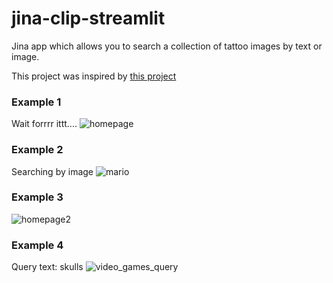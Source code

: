 # jina-clip-streamlit

Jina app which allows you to search a collection of tattoo images by text or image.

This project was inspired by [this project](https://github.com/jina-ai/example-multimodal-fashion-search)

### Example 1
Wait forrrr ittt....
![homepage](docs/usage/workstitle.jpg)

### Example 2
Searching by image
![mario](docs/usage/usage_image_mario.jpg)

### Example 3
![homepage2](docs/usage/usage_home2.jpg)

### Example 4
Query text: skulls
![video_games_query](docs/usage/usage_skulls.jpg)
